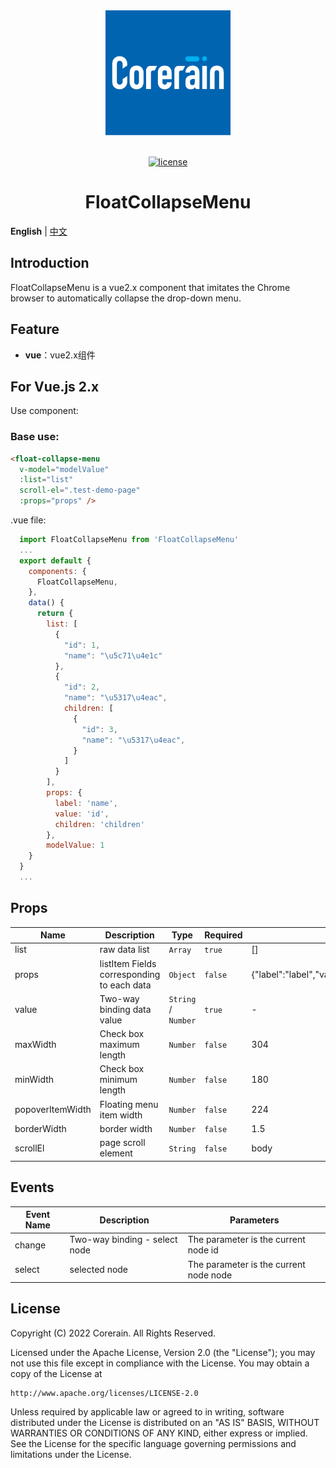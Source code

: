 <div align="center"> <a href="https://github.com/corerain/float-collapse-menu"> <img alt="Corerain Logo" width="200" height="200" src="./images/Logo_Corerain.png"> </a> <br> <br>

[![license](https://img.shields.io/badge/license-Apache-green.svg)](LICENSE)

<h1>FloatCollapseMenu</h1>
</div>

**English** | [中文](./README.zh-CN.md)

## Introduction

FloatCollapseMenu is a vue2.x component that imitates the Chrome browser to automatically collapse the drop-down menu.

## Feature

- **vue**：vue2.x组件

## For Vue.js 2.x

Use component:

### Base use:
``` html
<float-collapse-menu
  v-model="modelValue"
  :list="list"
  scroll-el=".test-demo-page"
  :props="props" />
```
.vue file:
``` js
  import FloatCollapseMenu from 'FloatCollapseMenu'
  ...
  export default {
    components: {
      FloatCollapseMenu,
    },
    data() {
      return {
        list: [
          {
            "id": 1, 
            "name": "\u5c71\u4e1c"
          }, 
          {
            "id": 2, 
            "name": "\u5317\u4eac",
            children: [
              {
                "id": 3, 
                "name": "\u5317\u4eac",
              }
            ]
          }
        ],
        props: {
          label: 'name',
          value: 'id',
          children: 'children'
        },
        modelValue: 1
    }
  }
  ...
```

## Props

|Name|Description|Type|Required|Default|
|---|---|---|---|---|
|list|raw data list|`Array`|`true`|[]|
|props|listItem Fields corresponding to each data|`Object`|`false`|{"label":"label","value":"value","children":"children"}|
|value|Two-way binding data value|`String` /  `Number`|`true`|-|
|maxWidth|Check box maximum length|`Number`|`false`|304|
|minWidth|Check box minimum length|`Number`|`false`|180|
|popoverItemWidth|Floating menu item width|`Number`|`false`|224|
|borderWidth|border width|`Number`|`false`|1.5|
|scrollEl|page scroll element|`String`|`false`|body|


## Events

|Event Name|Description|Parameters|
|---|---|---|
|change|Two-way binding - select node|The parameter is the current node id|
|select|selected node|The parameter is the current node node|

## License

Copyright (C) 2022 Corerain. All Rights Reserved.

Licensed under the Apache License, Version 2.0 (the "License");
you may not use this file except in compliance with the License.
You may obtain a copy of the License at

    http://www.apache.org/licenses/LICENSE-2.0

Unless required by applicable law or agreed to in writing, software
distributed under the License is distributed on an "AS IS" BASIS,
WITHOUT WARRANTIES OR CONDITIONS OF ANY KIND, either express or implied.
See the License for the specific language governing permissions and
limitations under the License.

